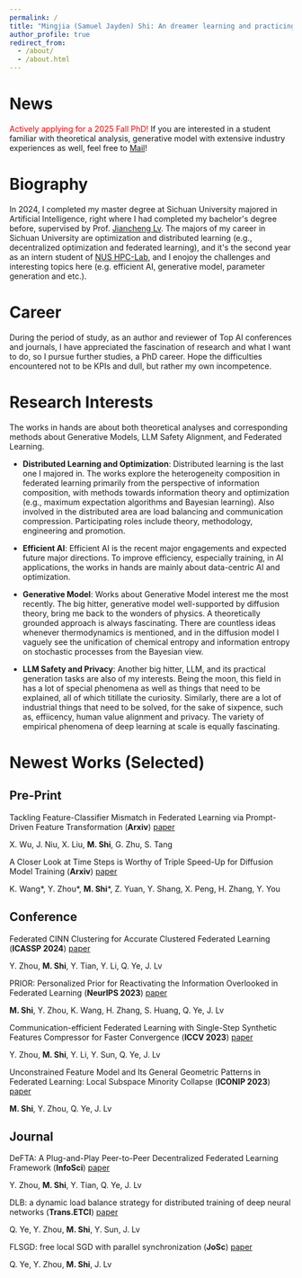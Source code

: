```yaml
---
permalink: /
title: "Mingjia (Samuel Jayden) Shi: An dreamer learning and practicing constantly."
author_profile: true
redirect_from: 
  - /about/
  - /about.html
---
```


News
======
<font color="red">Actively applying for a 2025 Fall PhD!</font> If you are interested in a student familiar with theoretical analysis, generative model with extensive industry experiences as well, feel free to [Mail](3101ihs@gmail.com)!

Biography
======
In 2024, I completed my master degree at Sichuan University majored in Artificial Intelligence, right where I had completed my bachelor's degree before, supervised by Prof. [Jiancheng Lv](https://center.dicalab.cn/). The majors of my career in Sichuan University are optimization and distributed learning (e.g., decentralized optimization and federated learning), and it's the second year as an intern student of [NUS HPC-Lab](https://ai.comp.nus.edu.sg/), and I enojoy the challenges and interesting topics here (e.g. efficient AI, generative model, parameter generation and etc.).

Career
======
During the period of study, as an author and reviewer of Top AI conferences and journals, I have appreciated the fascination of research and what I want to do, so I pursue further studies, a PhD career. Hope the difficulties encountered not to be KPIs and dull, but rather my own incompetence.

Research Interests
======
The works in hands are about both theoretical analyses and corresponding methods about Generative Models, LLM Safety Alignment, and Federated Learning.


- **Distributed Learning and Optimization**:
Distributed learning is the last one I majored in. The works explore the heterogeneity composition in federated learning primarily from the perspective of information composition, with methods towards information theory and optimization (e.g., maximum expectation algorithms and Bayesian learning). Also involved in the distributed area are load balancing and communication compression. Participating roles include theory, methodology, engineering and promotion.


- **Efficient AI**:
Efficient AI is the recent major engagements and expected future major directions. To improve efficiency, especially training, in AI applications, the works in hands are mainly about data-centric AI and optimization.


- **Generative Model**:
Works about Generative Model interest me the most recently. The big hitter, generative model well-supported by diffusion theory, bring me back to the wonders of physics. A theoretically grounded approach is always fascinating. There are countless ideas whenever thermodynamics is mentioned, and in the diffusion model I vaguely see the unification of chemical entropy and information entropy on stochastic processes from the Bayesian view.


- **LLM Safety and Privacy**:
Another big hitter, LLM, and its practical generation tasks are also of my interests. Being the moon, this field in has a lot of special phenomena as well as things that need to be explained, all of which titillate the curiosity. Similarly, there are a lot of industrial things that need to be solved, for the sake of sixpence, such as, effiicency, human value alignment and privacy. The variety of empirical phenomena of deep learning at scale is equally fascinating.


Newest Works (Selected)
======

Pre-Print 
------
Tackling Feature-Classifier Mismatch in Federated Learning via Prompt-Driven Feature Transformation (**Arxiv**) 
[paper](https://arxiv.org/abs/2407.16139)

X. Wu, J. Niu, X. Liu, **M. Shi**, G. Zhu, S. Tang

A Closer Look at Time Steps is Worthy of Triple Speed-Up for Diffusion Model Training (**Arxiv**)
[paper](https://arxiv.org/abs/2405.17403)

K. Wang*, Y. Zhou*, **M. Shi***, Z. Yuan, Y. Shang, X. Peng, H. Zhang, Y. You

Conference
------
Federated CINN Clustering for Accurate Clustered Federated Learning (**ICASSP 2024**)
[paper](https://ieeexplore.ieee.org/abstract/document/10447282/)

Y. Zhou, **M. Shi**, Y. Tian, Y. Li, Q. Ye, J. Lv

PRIOR: Personalized Prior for Reactivating the Information Overlooked in Federated Learning (**NeurIPS 2023**)
[paper](https://proceedings.neurips.cc/paper_files/paper/2023/hash/5a3674849d6d6d23ac088b9a2552f323-Abstract-Conference.html)

**M. Shi**, Y. Zhou, K. Wang, H. Zhang, S. Huang, Q. Ye, J. Lv

Communication-efficient Federated Learning with Single-Step Synthetic Features Compressor for Faster Convergence (**ICCV 2023**)
[paper](https://openaccess.thecvf.com/content/ICCV2023/html/Zhou_Communication-efficient_Federated_Learning_with_Single-Step_Synthetic_Features_Compressor_for_Faster_ICCV_2023_paper.html)

Y. Zhou, **M. Shi**, Y. Li, Y. Sun, Q. Ye, J. Lv

Unconstrained Feature Model and Its General Geometric Patterns in Federated Learning: Local Subspace Minority Collapse (**ICONIP 2023**)
[paper](https://link.springer.com/chapter/10.1007/978-981-99-8132-8_34)

**M. Shi**, Y. Zhou, Q. Ye, J. Lv

Journal
------
DeFTA: A Plug-and-Play Peer-to-Peer Decentralized Federated Learning Framework (**InfoSci**)
[paper](https://www.sciencedirect.com/science/article/pii/S002002552400495X)

Y. Zhou, **M. Shi**, Y. Tian, Q. Ye, J. Lv

DLB: a dynamic load balance strategy for distributed training of deep neural networks (**Trans.ETCI**)
[paper](https://ieeexplore.ieee.org/abstract/document/9960865/)

Q. Ye, Y. Zhou, **M. Shi**, Y. Sun, J. Lv

FLSGD: free local SGD with parallel synchronization (**JoSc**)
[paper](https://link.springer.com/article/10.1007/s11227-021-04267-5)

Q. Ye, Y. Zhou, **M. Shi**, J. Lv